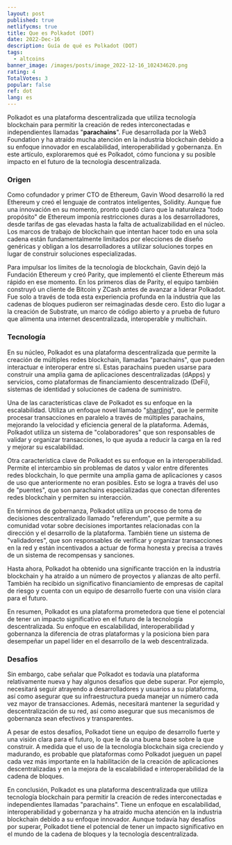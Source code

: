```yaml
---
layout: post
published: true
netlifycms: true
title: Que es Polkadot (DOT)
date: 2022-Dec-16
description: Guía de qué es Polkadot (DOT)
tags:
  - altcoins
banner_image: /images/posts/image_2022-12-16_102434620.png
rating: 4
TotalVotes: 3
popular: false
ref: dot
lang: es
---
```

Polkadot es una plataforma descentralizada que utiliza tecnología blockchain para permitir la creación de redes interconectadas e independientes llamadas "**parachains**". Fue desarrollada por la Web3 Foundation y ha atraído mucha atención en la industria blockchain debido a su enfoque innovador en escalabilidad, interoperabilidad y gobernanza. En este artículo, exploraremos qué es Polkadot, cómo funciona y su posible impacto en el futuro de la tecnología descentralizada.

### Origen

Como cofundador y primer CTO de Ethereum, Gavin Wood desarrolló la red Ethereum y creó el lenguaje de contratos inteligentes, Solidity. Aunque fue una innovación en su momento, pronto quedó claro que la naturaleza "todo propósito" de Ethereum imponía restricciones duras a los desarrolladores, desde tarifas de gas elevadas hasta la falta de actualizabilidad en el núcleo. Los marcos de trabajo de blockchain que intentan hacer todo en una sola cadena están fundamentalmente limitados por elecciones de diseño genéricas y obligan a los desarrolladores a utilizar soluciones torpes en lugar de construir soluciones especializadas.

Para impulsar los límites de la tecnología de blockchain, Gavin dejó la Fundación Ethereum y creó Parity, que implementó el cliente Ethereum más rápido en ese momento. En los primeros días de Parity, el equipo también construyó un cliente de Bitcoin y ZCash antes de avanzar a liderar Polkadot. Fue solo a través de toda esta experiencia profunda en la industria que las cadenas de bloques pudieron ser reimaginadas desde cero. Esto dio lugar a la creación de Substrate, un marco de código abierto y a prueba de futuro que alimenta una internet descentralizada, interoperable y multichain.

### T﻿ecnología

En su núcleo, Polkadot es una plataforma descentralizada que permite la creación de múltiples redes blockchain, llamadas "parachains", que pueden interactuar e interoperar entre sí. Estas parachains pueden usarse para construir una amplia gama de aplicaciones descentralizadas (dApps) y servicios, como plataformas de financiamiento descentralizado (DeFi), sistemas de identidad y soluciones de cadena de suministro.

Una de las características clave de Polkadot es su enfoque en la escalabilidad. Utiliza un enfoque novel llamado "[sharding](https://criptomo.com/que-es-sharding/)", que le permite procesar transacciones en paralelo a través de múltiples parachains, mejorando la velocidad y eficiencia general de la plataforma. Además, Polkadot utiliza un sistema de "colaboradores" que son responsables de validar y organizar transacciones, lo que ayuda a reducir la carga en la red y mejorar su escalabilidad.

Otra característica clave de Polkadot es su enfoque en la interoperabilidad. Permite el intercambio sin problemas de datos y valor entre diferentes redes blockchain, lo que permite una amplia gama de aplicaciones y casos de uso que anteriormente no eran posibles. Esto se logra a través del uso de "puentes", que son parachains especializadas que conectan diferentes redes blockchain y permiten su interacción.

En términos de gobernanza, Polkadot utiliza un proceso de toma de decisiones descentralizado llamado "referendum", que permite a su comunidad votar sobre decisiones importantes relacionadas con la dirección y el desarrollo de la plataforma. También tiene un sistema de "validadores", que son responsables de verificar y organizar transacciones en la red y están incentivados a actuar de forma honesta y precisa a través de un sistema de recompensas y sanciones.

Hasta ahora, Polkadot ha obtenido una significante tracción en la industria blockchain y ha atraído a un número de proyectos y alianzas de alto perfil. También ha recibido un significativo financiamiento de empresas de capital de riesgo y cuenta con un equipo de desarrollo fuerte con una visión clara para el futuro.

En resumen, Polkadot es una plataforma prometedora que tiene el potencial de tener un impacto significativo en el futuro de la tecnología descentralizada. Su enfoque en escalabilidad, interoperabilidad y gobernanza la diferencia de otras plataformas y la posiciona bien para desempeñar un papel líder en el desarrollo de la web descentralizada.

### D﻿esafíos

Sin embargo, cabe señalar que Polkadot es todavía una plataforma relativamente nueva y hay algunos desafíos que debe superar. Por ejemplo, necesitará seguir atrayendo a desarrolladores y usuarios a su plataforma, así como asegurar que su infraestructura pueda manejar un número cada vez mayor de transacciones. Además, necesitará mantener la seguridad y descentralización de su red, así como asegurar que sus mecanismos de gobernanza sean efectivos y transparentes.

A pesar de estos desafíos, Polkadot tiene un equipo de desarrollo fuerte y una visión clara para el futuro, lo que le da una buena base sobre la que construir. A medida que el uso de la tecnología blockchain siga creciendo y madurando, es probable que plataformas como Polkadot jueguen un papel cada vez más importante en la habilitación de la creación de aplicaciones descentralizadas y en la mejora de la escalabilidad e interoperabilidad de la cadena de bloques.

En conclusión, Polkadot es una plataforma descentralizada que utiliza tecnología blockchain para permitir la creación de redes interconectadas e independientes llamadas "parachains". Tiene un enfoque en escalabilidad, interoperabilidad y gobernanza y ha atraído mucha atención en la industria blockchain debido a su enfoque innovador. Aunque todavía hay desafíos por superar, Polkadot tiene el potencial de tener un impacto significativo en el mundo de la cadena de bloques y la tecnología descentralizada.